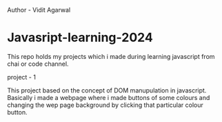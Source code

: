 Author - Vidit Agarwal
# Javasript-learning-2024
This repo holds my projects which i made during learning javascript from chai or code channel.

project - 1 

This project based on the concept of DOM manupulation in javascript.
Basically i made a webpage where i made buttons of some colours and changing the wep page background by clicking that particular colour button.
